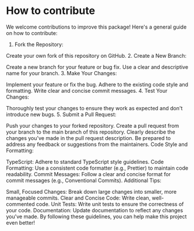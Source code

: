 # How to contribute

We welcome contributions to improve this package! Here's a general guide on how to contribute:

1. Fork the Repository:

Create your own fork of this repository on GitHub.
2. Create a New Branch:

Create a new branch for your feature or bug fix. Use a clear and descriptive name for your branch.
3. Make Your Changes:

Implement your feature or fix the bug.
Adhere to the existing code style and formatting.
Write clear and concise commit messages.
4. Test Your Changes:

Thoroughly test your changes to ensure they work as expected and don't introduce new bugs.
5. Submit a Pull Request:

Push your changes to your forked repository.
Create a pull request from your branch to the main branch of this repository.
Clearly describe the changes you've made in the pull request description.
Be prepared to address any feedback or suggestions from the maintainers.
Code Style and Formatting:

TypeScript: Adhere to standard TypeScript style guidelines.
Code Formatting: Use a consistent code formatter (e.g., Prettier) to maintain code readability.
Commit Messages: Follow a clear and concise format for commit messages (e.g., Conventional Commits).
Additional Tips:

Small, Focused Changes: Break down large changes into smaller, more manageable commits.
Clear and Concise Code: Write clean, well-commented code.
Unit Tests: Write unit tests to ensure the correctness of your code.
Documentation: Update documentation to reflect any changes you've made.
By following these guidelines, you can help make this project even better!